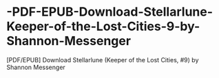 # -PDF-EPUB-Download-Stellarlune-Keeper-of-the-Lost-Cities-9-by-Shannon-Messenger
[PDF/EPUB] Download Stellarlune (Keeper of the Lost Cities, #9) by Shannon Messenger
